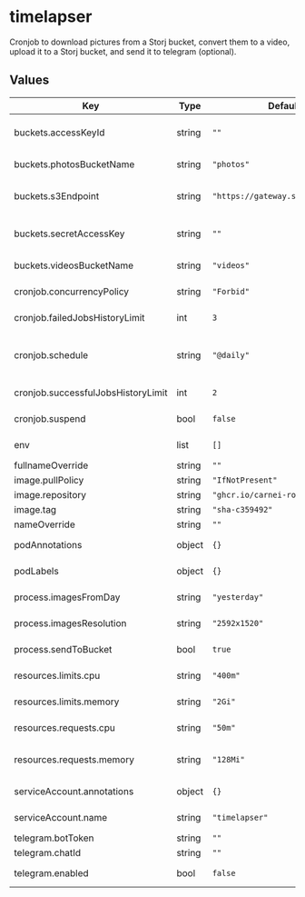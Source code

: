 # timelapser

<!-- markdownlint-disable line-length no-space-in-code -->

Cronjob to download pictures from a Storj bucket, convert them to a video, upload it to a Storj bucket, and send it to telegram (optional).

## Values

| Key | Type | Default | Description |
|-----|------|---------|-------------|
| buckets.accessKeyId | string | `""` | Access Key ID to populate the env var AWS_ACCESS_KEY_ID |
| buckets.photosBucketName | string | `"photos"` | Name of the bucket that contains the snapshots |
| buckets.s3Endpoint | string | `"https://gateway.storjshare.io"` | Endpoint of the bucket, useful when bucket is not at AWS |
| buckets.secretAccessKey | string | `""` | Secret Access Key to populate the env var AWS_SECRET_ACCESS_KEY |
| buckets.videosBucketName | string | `"videos"` | Name of the bucket to store the videos |
| cronjob.concurrencyPolicy | string | `"Forbid"` | One of `Allow`, `Forbid`, `Replace` - [read more](https://kubernetes.io/docs/tasks/job/automated-tasks-with-cron-jobs/#concurrency-policy) |
| cronjob.failedJobsHistoryLimit | int | `3` | Number of failed ended pods to keep |
| cronjob.schedule | string | `"@daily"` | A cron format string (such as `0 * * * *` or `@hourly`) to schedule the job creation and execution |
| cronjob.successfulJobsHistoryLimit | int | `2` | Number of successefully ended pods to keep |
| cronjob.suspend | bool | `false` | Toggle to control the scheduling of the jobs |
| env | list | `[]` | Environment variables for the container |
| fullnameOverride | string | `""` | Overrides the name |
| image.pullPolicy | string | `"IfNotPresent"` | Image pull policy |
| image.repository | string | `"ghcr.io/carnei-ro/time-lapser"` | Image name |
| image.tag | string | `"sha-c359492"` | Image tag |
| nameOverride | string | `""` | Overrides the release name |
| podAnnotations | object | `{}` | Map of additional annotations for the pod |
| podLabels | object | `{}` | Map of additional labels for the pod |
| process.imagesFromDay | string | `"yesterday"` | The relative day to process the images |
| process.imagesResolution | string | `"2592x1520"` | The resolution of the images |
| process.sendToBucket | bool | `true` | Toggle to send the video to the bucket |
| resources.limits.cpu | string | `"400m"` | How much CPU a container never goes above |
| resources.limits.memory | string | `"2Gi"` | How much memory a container never goes above |
| resources.requests.cpu | string | `"50m"` | How much CPU a container is guaranteed to get |
| resources.requests.memory | string | `"128Mi"` | How much memory a container is guaranteed to get |
| serviceAccount.annotations | object | `{}` | Annotations to add to the service account |
| serviceAccount.name | string | `"timelapser"` | The name of the service account to use. |
| telegram.botToken | string | `""` | Telegram bot token |
| telegram.chatId | string | `""` | Telegram chat ID |
| telegram.enabled | bool | `false` | Toggle to enable sending the video to telegram |
